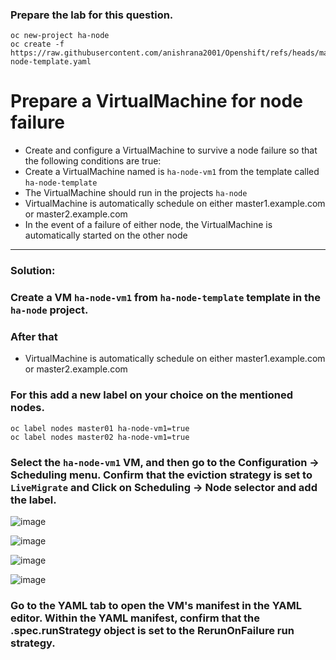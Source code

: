 ### Prepare the lab for this question.
```
oc new-project ha-node
oc create -f https://raw.githubusercontent.com/anishrana2001/Openshift/refs/heads/main/DO316/ha-node-template.yaml
```
# Prepare a VirtualMachine for node failure
- Create and configure a VirtualMachine to survive a node failure so that the following conditions are true:
- Create a VirtualMachine named is `ha-node-vm1` from the template called `ha-node-template`
- The VirtualMachine should run in the projects `ha-node`
- VirtualMachine is automatically schedule on either master1.example.com or master2.example.com
- In the event of a failure of either node, the VirtualMachine is automatically started on the other node

---

### Solution:

### Create a VM `ha-node-vm1` from `ha-node-template` template in the `ha-node` project.
### After that 
- VirtualMachine is automatically schedule on either master1.example.com or master2.example.com

### For this add a new label on your choice on the mentioned nodes.
```
oc label nodes master01 ha-node-vm1=true
oc label nodes master02 ha-node-vm1=true

```

### Select the `ha-node-vm1` VM, and then go to the Configuration → Scheduling menu. Confirm that the eviction strategy is set to `LiveMigrate` and Click on Scheduling →  Node selector and add the label.


![image](https://github.com/user-attachments/assets/b6d4a073-261c-42c2-ad9d-00136f4fe296)


![image](https://github.com/user-attachments/assets/190e8aa0-226d-4680-8bb0-40b99c9148d6)


![image](https://github.com/user-attachments/assets/c967d21d-592c-47b9-a5e9-3320d1fc21cd)

![image](https://github.com/user-attachments/assets/e4791803-7858-462d-8fe7-2daff3781949)

### Go to the YAML tab to open the VM's manifest in the YAML editor. Within the YAML manifest, confirm that the .spec.runStrategy object is set to the RerunOnFailure run strategy.

